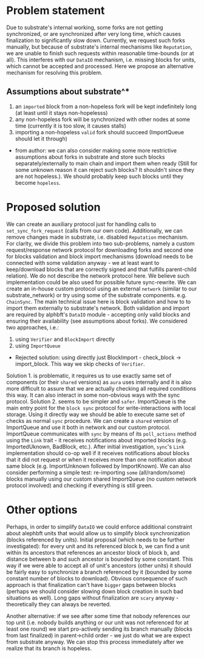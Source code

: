 # Problem statement
Due to substrate's internal working, some forks are not getting synchronized, or are synchronized after very long time, which
causes finalization to significantly slow down. Currently, we request such forks manually, but because of substrate's internal
mechanisms like `Reputation`, we are unable to finish such requests within reasonable time-bounds (or at all). This interferes
with our `DataIO` mechanism, i.e. missing blocks for units, which cannot be accepted and processed. Here we propose an
alternative mechanism for resolving this problem.

## Assumptions about substrate^*

1. an `imported` block from a non-hopeless fork will be kept indefinitely long (at least until it stays non-hopelesss)
2. any non-hopeless fork will be synchronized with other nodes at some time (currently it is too slow, it causes stalls)
3. importing a non-hopeless `valid` fork should succeed (ImportQueue should let it through)

* from author: we can also consider making some more restrictive assumptions about forks in substrate and store such blocks
separately/externally to main chain and import them when ready (Still for some unknown reason it can reject such blocks? It
shouldn't since they are not hopeless.). We should probably keep such blocks until they become `hopeless`.

# Proposed solution

We can create an auxiliary protocol just for handling calls to `set_sync_fork_request` (calls from our own code). Additionally,
we can remove changes made in substrate, i.e. disabled `Reputation` mechanism. For clarity, we divide this problem into two
sub-problems, namely a custom request/response network protocol for downloading forks and second one for blocks validation and
block import mechanisms (download needs to be connected with some validation anyway - we at least want to keep/download blocks
that are correctly signed and that fulfills parent-child relation). We do not describe the network protocol here. We believe
such implementation could be also used for possible future sync-rewrite. We can create an in-house custom protocol using an
external `network` (similar to our substrate_network) or try using some of the substrate components. e.g. `ChainSync`. The main
technical issue here is block validation and how to to import them externally to substrate's network. Both validation and import
are required by alphbft's `DataIO` module - accepting only valid blocks and ensuring their availability (see assumptions about
forks). We considered two approaches, i.e.:
1. using `Verifier` and `BlockImport` directly
2. using `ImportQueue`

* Rejected solution: using directly just BlockImport - check_block -> import_block. This way we skip checks of `Verifier`.

Solution 1. is problematic, it requires us to use exactly same set of components (or their `shared` versions) as `aura` uses
internally and it is also more difficult to assure that we are actually checking all required conditions this way. It can also
interact in some non-obvious ways with the sync protocol. Solution 2. seems to be simpler and `safer`. ImportQueue is the main
entry point for the `block sync` protocol for write-interactions with local storage. Using it directly way we should be able to
execute same set of checks as normal `sync` procedure. We can create a `shared` version of ImportQueue and use it both in
network and our custom protocol. ImportQueue communicates with `sync` by means of its `poll_actions` method using the `Link`
trait - it receives notifications about imported blocks (e.g. ImportedUknown, BadBlock, etc.). After initial investigation,
`sync`'s `Link` implementation should co-op well if it receives notifications about blocks that it did not request or when it
receives more than one notification about same block (e.g. ImportUnknown followed by ImportKnown). We can also consider
performing a simple test: re-importing `some` (all/random/some) blocks manually using our custom shared ImportQueue (no custom
network protocol involved) and checking if everything is still green.

# Other options

Perhaps, in order to simplify `DataIO` we could enforce additional constraint about alephbft units that would allow us to
simplify block synchronization (blocks referenced by units). Initial proposal (which needs to be further investigated): for
every unit and its referenced block b, we can find a unit within its ancestors that references an ancestor block of block b, and
distance between b and such ancestor is bounded by some constant. This way if we were able to accept all of unit's ancestors
(other units) it should be fairly easy to synchronize a branch referenced by it (bounded by some constant number of blocks to
download). Obvious consequence of such approach is that finalization can't have `bigger` gaps between blocks (perhaps we should
consider slowing down block creation in such bad situations as well). Long gaps without finalization are `scary` anyway -
theoretically they can always be reverted.

Another alternative: if we see after some time that nobody references our top unit (i.e. nobody builds anything or our unit was
not referenced for at least one round) we start pro-actively sending its branch manually (blocks from last finalized) in
parent->child order - we just do what we are expect from substrate anyway. We can stop this process immediately after we realize
that its branch is hopeless.
